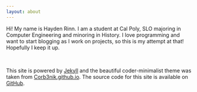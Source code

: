 ```yaml
---
layout: about
---
```


Hi! My name is Hayden Rinn. I am a student at Cal Poly, SLO majoring in Computer
Engineering and minoring in History. I love programming and want to start 
blogging as I work on projects, so this is my attempt at that! Hopefully I keep 
it up.

<br>

This site is powered by [Jekyll](https://jekyllrb.com) and the beautiful 
coder-minimalist theme was taken from [Corb3nik.github.io](https://corb3nik.github.io).
The source code for this site is available on [GitHub](https://github.com/hrinn/haydenrinn).